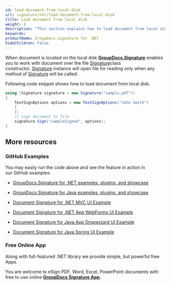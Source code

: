```yaml
---
id: load-document-from-local-disk
url: signature/net/load-document-from-local-disk
title: Load document from local disk
weight: 4
description: "This section explains how to load document from local disk with GroupDocs.Signature API."
keywords: 
productName: GroupDocs.Signature for .NET
hideChildren: False
---
```

When document is located on the local disk [**GroupDocs.Signature**](https://products.groupdocs.com/signature/net) enables you to work with document over the file [Signature](https://apireference.groupdocs.com/net/signature/groupdocs.signature/signature)class constructor. [Signature](https://apireference.groupdocs.com/net/signature/groupdocs.signature/signature) instance will open file for reading only when any method of [Signature](https://apireference.groupdocs.com/net/signature/groupdocs.signature/signature) will be called.

Following code snippet shows how to load document from local disk.

```csharp
using (Signature signature = new Signature("sample.pdf"))
{
    TextSignOptions options = new TextSignOptions("John Smith")
    {                    
    };
    // sign document to file
    signature.Sign("sampleSigned", options);
}
```

## More resources

### GitHub Examples 

You may easily run the code above and see the feature in action in our GitHub examples:

*   [GroupDocs.Signature for .NET examples, plugins, and showcase](https://github.com/groupdocs-signature/GroupDocs.Signature-for-.NET)
    
*   [GroupDocs.Signature for Java examples, plugins, and showcase](https://github.com/groupdocs-signature/GroupDocs.Signature-for-Java)
    
*   [Document Signature for .NET MVC UI Example](https://github.com/groupdocs-signature/GroupDocs.Signature-for-.NET-MVC) 
    
*   [Document Signature for .NET App WebForms UI Example](https://github.com/groupdocs-signature/GroupDocs.Signature-for-.NET-WebForms)
    
*   [Document Signature for Java App Dropwizard UI Example](https://github.com/groupdocs-signature/GroupDocs.Signature-for-Java-Dropwizard)
    
*   [Document Signature for Java Spring UI Example](https://github.com/groupdocs-signature/GroupDocs.Signature-for-Java-Spring)
    

### Free Online App 

Along with full-featured .NET library we provide simple, but powerful free Apps.

You are welcome to eSign PDF, Word, Excel, PowerPoint documents with free to use online **[GroupDocs Signature App](https://products.groupdocs.app/signature)**.
